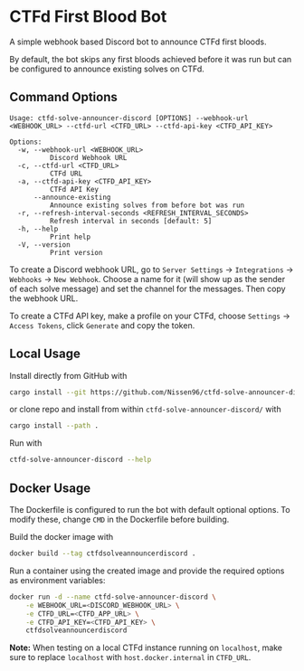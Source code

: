 # CTFd First Blood Bot

A simple webhook based Discord bot to announce CTFd first bloods.

By default, the bot skips any first bloods achieved before it was run but can be configured to announce existing solves on CTFd.

## Command Options

```
Usage: ctfd-solve-announcer-discord [OPTIONS] --webhook-url <WEBHOOK_URL> --ctfd-url <CTFD_URL> --ctfd-api-key <CTFD_API_KEY>

Options:
  -w, --webhook-url <WEBHOOK_URL>
          Discord Webhook URL
  -c, --ctfd-url <CTFD_URL>
          CTFd URL
  -a, --ctfd-api-key <CTFD_API_KEY>
          CTFd API Key
      --announce-existing
          Announce existing solves from before bot was run
  -r, --refresh-interval-seconds <REFRESH_INTERVAL_SECONDS>
          Refresh interval in seconds [default: 5]
  -h, --help
          Print help
  -V, --version
          Print version
```

To create a Discord webhook URL, go to `Server Settings` -> `Integrations` -> `Webhooks` -> `New Webhook`.
Choose a name for it (will show up as the sender of each solve message) and set the channel for the messages.
Then copy the webhook URL.

To create a CTFd API key, make a profile on your CTFd, choose `Settings` -> `Access Tokens`, click `Generate` and copy the token.

## Local Usage

Install directly from GitHub with

```bash
cargo install --git https://github.com/Nissen96/ctfd-solve-announcer-discord
```

or clone repo and install from within `ctfd-solve-announcer-discord/` with

```bash
cargo install --path .
```

Run with

```bash
ctfd-solve-announcer-discord --help
```

## Docker Usage

The Dockerfile is configured to run the bot with default optional options.
To modify these, change `CMD` in the Dockerfile before building.

Build the docker image with

```bash
docker build --tag ctfdsolveannouncerdiscord .
```

Run a container using the created image and provide the required options as environment variables:

```bash
docker run -d --name ctfd-solve-announcer-discord \
    -e WEBHOOK_URL=<DISCORD_WEBHOOK_URL> \
    -e CTFD_URL=<CTFD_APP_URL> \
    -e CTFD_API_KEY=<CTFD_API_KEY> \
    ctfdsolveannouncerdiscord
```

**Note:** When testing on a local CTFd instance running on `localhost`, make sure to replace `localhost` with `host.docker.internal` in `CTFD_URL`.
